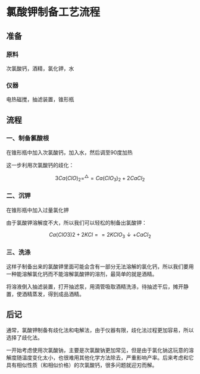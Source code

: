 # 氯酸钾制备工艺流程

## 准备

### 原料

次氯酸钙，酒精，氯化钾，水

### 仪器

电热磁搅，抽滤装置，锥形瓶

## 流程

### 一、制备氯酸根

在锥形瓶中加入次氯酸钙，加入水，然后调至90度加热

这一步利用次氯酸钙的歧化：

$$3Ca(ClO)_2=^{\triangle}=Ca(ClO_3)_2+2CaCl_2$$

### 二、沉钾

在锥形瓶中加入过量氯化钾

由于氯酸钾溶解度不大，所以我们可以轻松的制备出氯酸钾：

$$Ca(ClO3)2+2KCl==2KClO_3\downarrow+CaCl_2$$

### 三、洗涤

这样子制备出来的氯酸钾里面可能会含有一部分无法溶解的氯化钙，所以我们要用一种能溶解氯化钙而不能溶解氯酸钾的溶剂，最简单的就是酒精。

将溶液倒入抽滤装置，打开抽滤泵，用滴管吸取酒精洗涤，待抽滤干后，摊开静置，使酒精蒸发，得到成品酒精。

## 后记

通常，氯酸钾制备有歧化法和电解法，由于仪器有限，歧化法过程更加容易，所以选择了歧化法。

一开始考虑使用次氯酸钠，主要是次氯酸钠更加常见，但是由于氯化钠这玩意的溶解度随温度变化太小，也很难用其他化学方法除去，严重影响产率。后来考虑和它具有相似性质（和相似价格）的次氯酸钙，很多问题就迎刃而解。